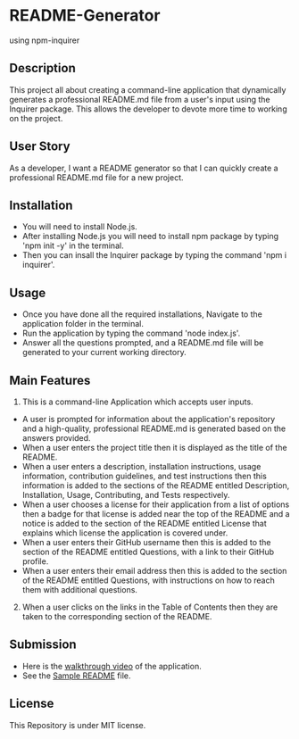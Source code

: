 # README-Generator
using npm-inquirer

## Description
This project all about creating a command-line application that dynamically generates a professional README.md file from a user's input using the Inquirer package.
This allows the developer to devote more time to working on the project.

## User Story
As a developer, I want a README generator so that I can quickly create a professional README.md file for a new project.

## Installation
- You will need to install Node.js.
- After installing Node.js you will need to install npm package by typing 'npm init -y' in the terminal.
- Then you can insall the Inquirer package by typing the command 'npm i inquirer'.

## Usage
- Once you have done all the required installations, Navigate to the application folder in the terminal.
- Run the application by typing the command 'node index.js'.
- Answer all the questions prompted, and a README.md file will be generated to your current working directory.

## Main Features
1. This is a command-line Application which accepts user inputs.
  - A user is prompted for information about the application's repository and a high-quality, professional README.md is generated based on the answers provided.
  - When a user enters the project title then it is displayed as the title of the README.
  - When a user enters a description, installation instructions, usage information, contribution guidelines, and test instructions then this information is added to the sections of the README entitled Description, Installation, Usage, Contributing, and Tests respectively.
  - When a user chooses a license for their application from a list of options then a badge for that license is added near the top of the README and a notice is added to the section of the README entitled License that explains which license the application is covered under.
  - When a user enters their GitHub username then this is added to the section of the README entitled Questions, with a link to their GitHub profile.
  - When a user enters their email address then this is added to the section of the README entitled Questions, with instructions on how to reach them with additional questions.
2. When a user clicks on the links in the Table of Contents then they are taken to the corresponding section of the README.


## Submission 
- Here is the [walkthrough video](./main/assets/walkthrough_video.mp4) of the application.
- See the [Sample README](./main/assets/Sample_README.md_file.png) file.

## License
This Repository is under MIT license.
  


